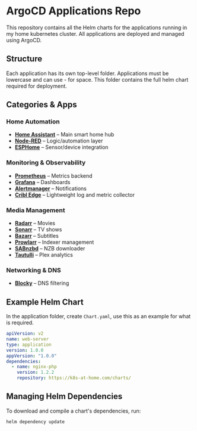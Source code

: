 # ArgoCD Applications Repo

This repository contains all the Helm charts for the applications running in my home kubernetes cluster. All applications are deployed and managed using ArgoCD.

## Structure

Each application has its own top-level folder. Applications must be lowercase and can use - for space. This folder contains the full helm chart required for deployment.

## Categories & Apps

### Home Automation
- [**Home Assistant**](home-assistant/) – Main smart home hub
- [**Node-RED**](node-red/) – Logic/automation layer
- [**ESPHome**](esphome/) – Sensor/device integration

### Monitoring & Observability
- [**Prometheus**](prometheus/) – Metrics backend
- [**Grafana**](grafana/) – Dashboards
- [**Alertmanager**](alertmanager/) – Notifications
- [**Cribl Edge**](cribl-edge/) – Lightweight log and metric collector

### Media Management
- [**Radarr**](radarr/) – Movies
- [**Sonarr**](sonarr/) – TV shows
- [**Bazarr**](bazarr/) – Subtitles
- [**Prowlarr**](prowlarr/) – Indexer management
- [**SABnzbd**](sabnzbd/) – NZB downloader
- [**Tautulli**](tautulli/) – Plex analytics

### Networking & DNS
- [**Blocky**](blocky/) – DNS filtering

## Example Helm Chart

In the application folder, create `Chart.yaml`, use this as an example for what is required.

```yaml
apiVersion: v2
name: web-server
type: application
version: 1.0.0
appVersion: "1.0.0"
dependencies:
  - name: nginx-php
    version: 1.2.2
    repository: https://k8s-at-home.com/charts/
```

## Managing Helm Dependencies

To download and compile a chart's dependencies, run:

```bash
helm dependency update
```